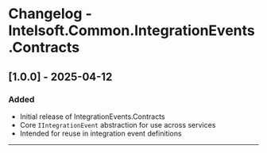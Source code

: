 # Changelog - Intelsoft.Common.IntegrationEvents.Contracts

## [1.0.0] - 2025-04-12

### Added
- Initial release of IntegrationEvents.Contracts
- Core `IIntegrationEvent` abstraction for use across services
- Intended for reuse in integration event definitions

---
